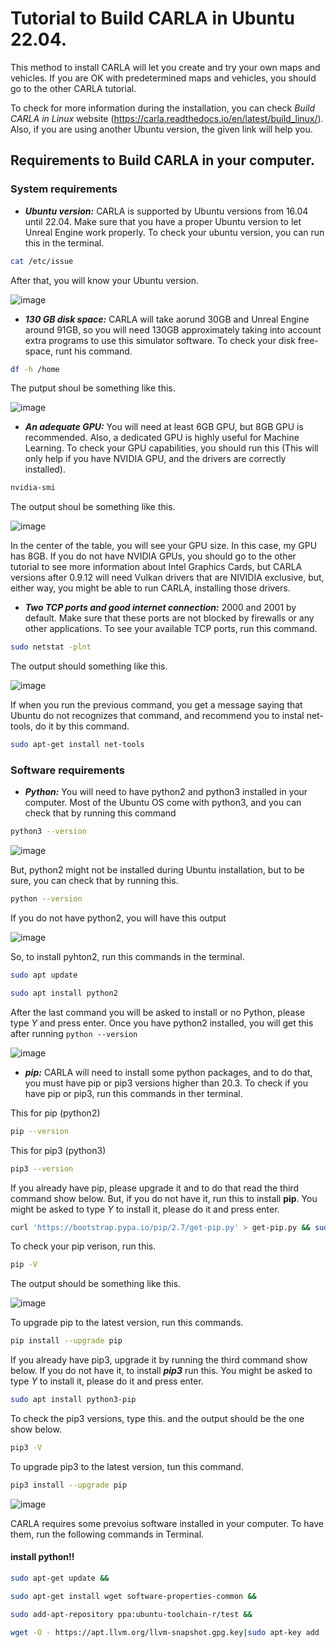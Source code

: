 # Tutorial to Build CARLA in Ubuntu 22.04. 

This method to install CARLA will let you create and try your own maps and vehicles. If you are OK with predetermined maps and vehicles, you should go to the other CARLA tutorial. 

To check for more information during the installation, you can check *Build CARLA in Linux* website (https://carla.readthedocs.io/en/latest/build_linux/). Also, if you are using another Ubuntu version, the given link will help you. 

## Requirements to Build CARLA in your computer.

### System requirements
* ***Ubuntu version:*** CARLA is supported by Ubuntu versions from 16.04 until 22.04. Make sure that you have a proper Ubuntu version to let Unreal Engine work properly. To check your ubuntu version, you can run this in the terminal.

```bash
cat /etc/issue
```

After that, you will know your Ubuntu version.

![image](https://github.com/0123gabriel/Ubuntu_ROS_Tutorial/assets/108648272/ace9d996-025a-487d-ae78-3cde43e704b2)

* ***130 GB disk space:*** CARLA will take aorund 30GB and Unreal Engine around 91GB, so you will need 130GB approximately taking into account extra programs to use this simulator software. To check your disk free-space, runt his command.

```bash
df -h /home
```

The putput shoul be something like this.

![image](https://github.com/0123gabriel/Ubuntu_ROS_Tutorial/assets/108648272/d17af7b1-d375-4ffc-bb28-0423867d21e0)

* ***An adequate GPU:*** You will need at least 6GB GPU, but 8GB GPU is recommended. Also, a dedicated GPU is highly useful for Machine Learning. To check your GPU capabilities, you should run this (This will only help if you have NVIDIA GPU, and the drivers are correctly installed).

```bash
nvidia-smi
```

The output shoul be something like this. 

![image](https://github.com/0123gabriel/Ubuntu_ROS_Tutorial/assets/108648272/5812cfa5-dd30-4d9a-a56e-d3dd4acc202d)

In the center of the table, you will see your GPU size. In this case, my GPU has 8GB. If you do not have NVIDIA GPUs, you should go to the other tutorial to see more information about Intel Graphics Cards, but CARLA versions after 0.9.12 will need Vulkan drivers that are NIVIDIA exclusive, but, either way, you might be able to run CARLA, installing those drivers. 


* ***Two TCP ports and good internet connection:*** 2000 and 2001 by default. Make sure that these ports are not blocked by firewalls or any other applications. To see your available TCP ports, run this command.

```bash
sudo netstat -plnt
```

The output should something like this. 

![image](https://github.com/0123gabriel/Ubuntu_ROS_Tutorial/assets/108648272/09abc7ca-2489-439e-bb0b-7d3d9ee774b7)

If when you run the previous command, you get a message saying that Ubuntu do not recognizes that command, and recommend you to instal net-tools, do it by this command. 

```bash
sudo apt-get install net-tools
```

### Software requirements

* ***Python:*** You will need to have python2 and python3 installed in your computer. Most of the Ubuntu OS come with python3, and you can check that by running this command

```bash
python3 --version
```

![image](https://github.com/0123gabriel/Ubuntu_ROS_Tutorial/assets/108648272/05604f65-7432-4cf7-8479-542f720fc171)

But, python2 might not be installed during Ubuntu installation, but to be sure, you can check that by running this. 

```bash
python --version
```

If you do not have python2, you will have this output

![image](https://github.com/0123gabriel/Ubuntu_ROS_Tutorial/assets/108648272/35a6c32f-160d-4147-99ed-bb236d40c671)

So, to install pyhton2, run this commands in the terminal.

```bash
sudo apt update
```

```bash
sudo apt install python2
```

After the last command you will be asked to install or no Python, please type *Y* and press enter. Once you have python2 installed, you will get this after running ```python --version ```

![image](https://github.com/0123gabriel/Ubuntu_ROS_Tutorial/assets/108648272/98511bf0-aba5-4bde-ba67-4c324d1e0e4e)

* ***pip:*** CARLA will need to install some python packages, and to do that, you must have pip or pip3 versions higher than 20.3. To check if you have pip or pip3, run this commands in ther terminal. 

This for pip (python2)
```bash
pip --version
```

This for pip3 (python3)
```bash
pip3 --version
```

If you already have pip, please upgrade it and to do that read the third command show below. But, if you do not have it, run this to install **pip**. You might be asked to type *Y* to install it, please do it and press enter. 

```bash
curl 'https://bootstrap.pypa.io/pip/2.7/get-pip.py' > get-pip.py && sudo python2 get-pip.py
```

To check your pip verison, run this.

```bash
pip -V
```

The output should be something like this.

![image](https://github.com/0123gabriel/Ubuntu_ROS_Tutorial/assets/108648272/94006f63-9855-4e5e-96f3-8fcdcb272156)

To upgrade pip to the latest version, run this commands. 

```bash
pip install --upgrade pip
```

If you already have pip3, upgrade it by running the third command show below. If you do not have it, to install ***pip3*** run this. You might be asked to type *Y* to install it, please do it and press enter. 

```bash
sudo apt install python3-pip
```

To check the pip3 versions, type this. and the output should be the one show below.

```bash
pip3 -V
```

To upgrade pip3 to the latest version, tun this command.

```bash
pip3 install --upgrade pip
```

![image](https://github.com/0123gabriel/Ubuntu_ROS_Tutorial/assets/108648272/144f3d1b-a882-428e-a009-0b442f1d5c5c)


CARLA requires some prevoius software installed in your computer. To have them, run the following commands in Terminal. 



#### install python!!

```bash
sudo apt-get update &&
```

```bash
sudo apt-get install wget software-properties-common &&
```

```bash
sudo add-apt-repository ppa:ubuntu-toolchain-r/test &&
```

```bash
wget -O - https://apt.llvm.org/llvm-snapshot.gpg.key|sudo apt-key add
```


